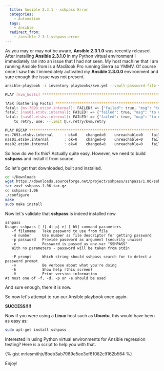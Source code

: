 ```yaml
---
  title: Ansible 2.3.1 - sshpass Error
  categories:
    - Automation
  tags:
    - Ansible
  redirect_from:
    - /ansible-2-3-1-sshpass-error
---
```


As you may or may not be aware, **Ansible 2.3.1.0** was recently
released. After installing **Ansible 2.3.1.0** in my Python virtual
environment I immediately ran into an issue that I had not seen. My host
machine that I am running Ansible from is a MacBook Pro running Sierra
so YMMV. Of course once I saw this I immediately activated my **Ansible
2.3.0.0** environment and sure enough the issue was not present.

```bash
ansible-playbook -i inventory playbooks/kvm.yml --vault-password-file ~/.vault_pass --user remote

PLAY [kvm_hosts] *****************************************************************************************************************************************************************

TASK [Gathering Facts] ***********************************************************************************************************************************************************
fatal: [ms-7693.etsbv.internal]: FAILED! => {"failed": true, "msg": "to use the 'ssh' connection type with passwords, you must install the sshpass program"}
fatal: [nas01.etsbv.internal]: FAILED! => {"failed": true, "msg": "to use the 'ssh' connection type with passwords, you must install the sshpass program"}
fatal: [nas02.etsbv.internal]: FAILED! => {"failed": true, "msg": "to use the 'ssh' connection type with passwords, you must install the sshpass program"}
    to retry, use: --limit @./.retry/kvm.retry

PLAY RECAP ***********************************************************************************************************************************************************************
ms-7693.etsbv.internal     : ok=0    changed=0    unreachable=0    failed=1
nas01.etsbv.internal       : ok=0    changed=0    unreachable=0    failed=1
nas02.etsbv.internal       : ok=0    changed=0    unreachable=0    failed=1
```

So how do we fix this? Actually quite easy. However, we need to build
**sshpass** and install it from source.

So let's get that downloaded, built and installed.

```bash
cd ~/Downloads
wget https://downloads.sourceforge.net/project/sshpass/sshpass/1.06/sshpass-1.06.tar.gz
tar zxvf sshpass-1.06.tar.gz
cd sshpass-1.06
./configure
make
sudo make install
```

Now let's validate that **sshpass** is indeed installed now.

```raw
sshpass
Usage: sshpass [-f|-d|-p|-e] [-hV] command parameters
   -f filename   Take password to use from file
   -d number     Use number as file descriptor for getting password
   -p password   Provide password as argument (security unwise)
   -e            Password is passed as env-var "SSHPASS"
   With no parameters - password will be taken from stdin

   -P prompt     Which string should sshpass search for to detect a password prompt
   -v            Be verbose about what you're doing
   -h            Show help (this screen)
   -V            Print version information
At most one of -f, -d, -p or -e should be used
```

And sure enough, there it is now.

So now let's attempt to run our Ansible playbook once again.

**SUCCESS!!!!**

Now if you were using a **Linux** host such as **Ubuntu**, this would
have been as easy as:

```bash
sudo apt-get install sshpass
```

Interested in using Python virtual environments for Ansible regression
testing? Here is a script to help you with that.

{% gist mrlesmithjr/8beb3ab7989e5ee3ef61082c9162b564 %}

Enjoy!
